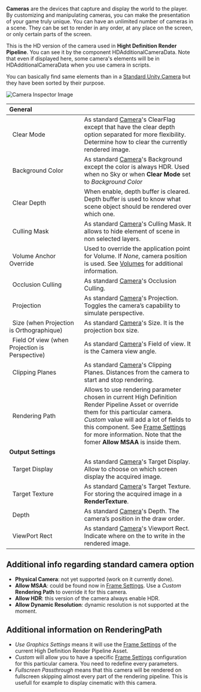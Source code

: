 **Cameras** are the devices that capture and display the world to the player. By customizing and manipulating cameras, you can make the presentation of your game truly unique. You can have an unlimited number of cameras in a scene. They can be set to render in any order, at any place on the screen, or only certain parts of the screen.

This is the HD version of the camera used in **Hight Definition Render Pipeline**. You can see it by the component HDAdditionalCameraData. Note that even if displayed here, some camera's elements will be in HDAdditionalCameraData when you use camera in scripts.

You can basically find same elements than in a [Standard Unity Camera](https://docs.unity3d.com/Manual/class-Camera.html) but they have been sorted by their purpose.

![Camera Inspector Image](https://raw.githubusercontent.com/Unity-Technologies/ScriptableRenderPipeline/a9ded33a9614ce1a0586b9b0e6d7d7b6f97c9cfa/com.unity.render-pipelines.high-definition/Documentation~/Images/HDCameraInspector.png)

|General&nbsp;&nbsp;&nbsp;&nbsp;&nbsp;&nbsp;&nbsp;&nbsp;&nbsp;&nbsp;&nbsp;&nbsp;&nbsp;&nbsp;&nbsp;&nbsp;&nbsp;&nbsp;&nbsp;&nbsp;&nbsp;&nbsp;&nbsp;&nbsp;&nbsp;||
|:----------------------------|:--|
|&nbsp; Clear Mode|As standard [Camera](https://docs.unity3d.com/Manual/class-Camera.html)'s ClearFlag except that have the clear depth option separated for more flexibility. Determine how to clear the currently rendered image.|
|&nbsp; Background Color|As standard [Camera](https://docs.unity3d.com/Manual/class-Camera.html)'s Background except the color is always HDR. Used when no Sky or when **Clear Mode** set to _Background Color_|
|&nbsp; Clear Depth|When enable, depth buffer is cleared. Depth buffer is used to know what scene object should be rendered over which one.|
|&nbsp; Culling Mask|As standard [Camera](https://docs.unity3d.com/Manual/class-Camera.html)'s Culling Mask. It allows to hide element of scene in non selected layers.|
|&nbsp; Volume Anchor Override|Used to override the application point for Volume. If _None_, camera position is used. See [Volumes](https://github.com/Unity-Technologies/ScriptableRenderPipeline/wiki/Volumes) for additional information.|
|&nbsp; Occlusion Culling|As standard [Camera](https://docs.unity3d.com/Manual/class-Camera.html)'s Occlusion Culling.|
|&nbsp; Projection|As standard [Camera](https://docs.unity3d.com/Manual/class-Camera.html)'s Projection. Toggles the camera’s capability to simulate perspective.|
|&nbsp; Size (when Projection is Orthographique)|As standard [Camera](https://docs.unity3d.com/Manual/class-Camera.html)'s Size. It is the projection box size.|
|&nbsp; Field Of view (when Projection is Perspective)|As standard [Camera](https://docs.unity3d.com/Manual/class-Camera.html)'s Field of view. It is the Camera view angle.|
|&nbsp; Clipping Planes|As standard [Camera](https://docs.unity3d.com/Manual/class-Camera.html)'s Clipping Planes. Distances from the camera to start and stop rendering.|
|&nbsp; Rendering Path|Allows to use rendering parameter chosen in current High Definition Render Pipeline Asset or override them for this particular camera. _Custom_ value will add a lot of fields to this component. See [Frame Settings](https://github.com/Unity-Technologies/ScriptableRenderPipeline/wiki/Frame-Settings) for more information. Note that the fomer **Allow MSAA** is inside them.|
|**Output Settings**||
|&nbsp; Target Display|As standard [Camera](https://docs.unity3d.com/Manual/class-Camera.html)'s Target Display. Allow to choose on which screen display the acquired image.|
|&nbsp; Target Texture|As standard [Camera](https://docs.unity3d.com/Manual/class-Camera.html)'s Target Texture. For storing the acquired image in a **RenderTexture**.|
|&nbsp; Depth|As standard [Camera](https://docs.unity3d.com/Manual/class-Camera.html)'s Depth. The camera’s position in the draw order.|
|&nbsp; ViewPort Rect|As standard [Camera](https://docs.unity3d.com/Manual/class-Camera.html)'s Viewport Rect. Indicate where on the to write in the rendered image.|

## Additional info regarding standard camera option
* **Physical Camera**: not yet supported (work on it currently done).
* **Allow MSAA**: could be found now in [Frame Settings](https://github.com/Unity-Technologies/ScriptableRenderPipeline/wiki/Frame-Settings). Use a _Custom_ **Rendering Path** to override it for this camera.
* **Allow HDR**: this version of the camera always enable HDR.
* **Allow Dynamic Resolution**: dynamic resolution is not supported at the moment.

## Additional information on RenderingPath
* _Use Graphics Settings_ means it will use the [Frame Settings](https://github.com/Unity-Technologies/ScriptableRenderPipeline/wiki/Frame-Settings) of the current High Definition Render Pipeline Asset.
* _Custom_ will allow you to have a specific [Frame Settings](https://github.com/Unity-Technologies/ScriptableRenderPipeline/wiki/Frame-Settings) configuration for this particular camera. You need to redefine every parameters.
* _Fullscreen Passthrough_ means that this camera will be rendered on fullscreen skipping almost every part of the rendering pipeline. This is usefull for example to display cinematic with this camera.